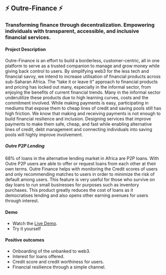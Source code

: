 ## ⚡ Outre-Finance ⚡
### Transforming finance through decentralization. Empowering individuals with transparent, accessible, and inclusive financial services.

#### Project Description

Outre-Finance is an effort to build a borderless, customer-centric, all in one platform to serve as a trusted companion to manage and grow money while giving back control to users. By simplifying web3 for the less tech and financial savvy, we intend to increase utilisation of financial products across sub-Saharan Africa. The “take it or leave it” approach to financial products and pricing has locked out many, especially in the informal sector, from enjoying the benefits of current financial trends. Many in the informal sector underutilize these products due to high learning curves, costs and the commitment involved. While making payments is easy, participating in mediums that expose them to cheap lines of credit and saving pools still has high friction.
We know that making and receiving payments is not enough to build financial resilience and inclusion. Designing services that improve payments to make them safe, cheap, and fast while enabling alternative lines of credit, debt management and connecting individuals into saving pools will highly improve involvement.
##### Outre P2P Lending
68% of loans in the alternative lending market in Africa are P2P loans. With Outre P2P users are able to offer or request loans from each other at their own terms. Outre Finance helps with monitoring the Credit scores of users and only recommending matches to users in order to minimize the risk of default among users. This feature is very useful for those who survive on day loans to run small businesses for purposes such as inventory purchases. 
This product greatly reduces the cost of loans as it democratises lending and also opens other earning avenues for users through interest. 

#### Demo

- Watch the [Live Demo](https://youtu.be/gIwW4jLE-40).
- Try it yourself

#### Positive outcomes

- Onboarding of the unbanked to web3.
- Interest for loans offered.
- Credit score and credit worthiness for users.
- Financial resilience through a simple channel.
